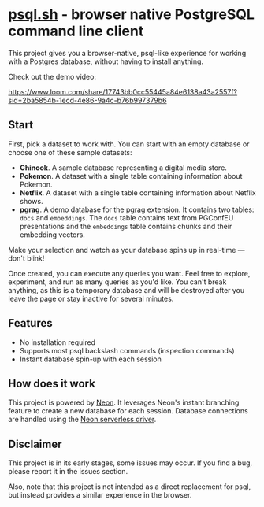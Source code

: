 # [psql.sh](https://psql.sh) - browser native PostgreSQL command line client

This project gives you a browser-native, psql-like experience for working with a Postgres database, without having to install anything.

Check out the demo video:

https://www.loom.com/share/17743bb0cc55445a84e6138a43a2557f?sid=2ba5854b-1ecd-4e86-9a4c-b76b997379b6

## Start
First, pick a dataset to work with. You can start with an empty database or choose one of these sample datasets:

- **Chinook**. A sample database representing a digital media store.
- **Pokemon**. A dataset with a single table containing information about Pokemon.
- **Netflix**. A dataset with a single table containing information about Netflix shows.
- **pgrag**. A demo database for the <a href="https://neon.tech/docs/extensions/pgrag" target="_blank">pgrag</a> extension. It contains two tables: `docs` and `embeddings`. The `docs` table contains text from PGConfEU presentations and the `embeddings` table contains chunks and their embedding vectors.

Make your selection and watch as your database spins up in real-time — don't blink!

Once created, you can execute any queries you want. Feel free to explore, experiment, and run as many queries as you'd like. You can't break anything, as this is a temporary database and will be destroyed after you leave the page or stay inactive for several minutes.

## Features

- No installation required
- Supports most psql backslash commands (inspection commands)
- Instant database spin-up with each session

## How does it work

This project is powered by <a href="https://neon.tech" target="_blank">Neon</a>. It leverages Neon's instant branching feature to create a new database for each session. Database connections are handled using the [Neon serverless driver](https://github.com/neondatabase/serverless).

## Disclaimer

This project is in its early stages, some issues may occur. If you find a bug, please report it in the issues section.

Also, note that this project is not intended as a direct replacement for psql, but instead provides a similar experience in the browser.
